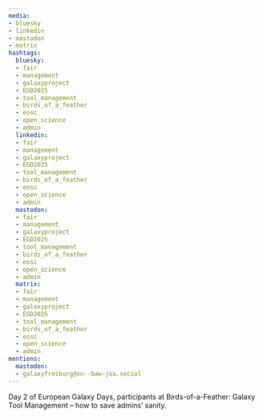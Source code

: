 ```yaml
---
media:
- bluesky
- linkedin
- mastodon
- matrix
hashtags:
  bluesky:
  - fair
  - management
  - galaxyproject
  - EGD2025
  - tool_management
  - birds_of_a_feather
  - eosc
  - open_science
  - admin
  linkedin:
  - fair
  - management
  - galaxyproject
  - EGD2025
  - tool_management
  - birds_of_a_feather
  - eosc
  - open_science
  - admin
  mastodon:
  - fair
  - management
  - galaxyproject
  - EGD2025
  - tool_management
  - birds_of_a_feather
  - eosc
  - open_science
  - admin
  matrix:
  - fair
  - management
  - galaxyproject
  - EGD2025
  - tool_management
  - birds_of_a_feather
  - eosc
  - open_science
  - admin
mentions:
  mastodon:
  - galaxyfreiburg@xn--baw-joa.social
---
```


Day 2 of European Galaxy Days, participants at Birds-of-a-Feather: Galaxy Tool Management – how to save admins’ sanity.